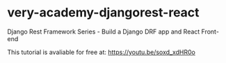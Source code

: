# very-academy-djangorest-react
Django Rest Framework Series - Build a Django DRF app and React Front-end

This tutorial is avaliable for free at: https://youtu.be/soxd_xdHR0o
